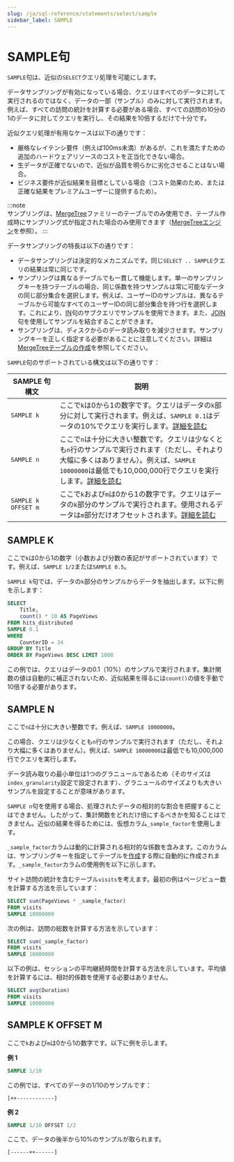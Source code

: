 ```yaml
---
slug: /ja/sql-reference/statements/select/sample
sidebar_label: SAMPLE
---
```


# SAMPLE句

`SAMPLE`句は、近似の`SELECT`クエリ処理を可能にします。

データサンプリングが有効になっている場合、クエリはすべてのデータに対して実行されるのではなく、データの一部（サンプル）のみに対して実行されます。例えば、すべての訪問の統計を計算する必要がある場合、すべての訪問の10分の1のデータに対してクエリを実行し、その結果を10倍するだけで十分です。

近似クエリ処理が有用なケースは以下の通りです：

- 厳格なレイテンシ要件（例えば100ms未満）があるが、これを満たすための追加のハードウェアリソースのコストを正当化できない場合。
- 生データが正確でないので、近似が品質を明らかに劣化させることはない場合。
- ビジネス要件が近似結果を目標としている場合（コスト効果のため、または正確な結果をプレミアムユーザーに提供するため）。

:::note    
サンプリングは、[MergeTree](../../../engines/table-engines/mergetree-family/mergetree.md)ファミリーのテーブルでのみ使用でき、テーブル作成時にサンプリング式が指定された場合のみ使用できます（[MergeTreeエンジン](../../../engines/table-engines/mergetree-family/mergetree.md#table_engine-mergetree-creating-a-table)を参照）。
:::

データサンプリングの特長は以下の通りです：

- データサンプリングは決定的なメカニズムです。同じ`SELECT .. SAMPLE`クエリの結果は常に同じです。
- サンプリングは異なるテーブルでも一貫して機能します。単一のサンプリングキーを持つテーブルの場合、同じ係数を持つサンプルは常に可能なデータの同じ部分集合を選択します。例えば、ユーザーIDのサンプルは、異なるテーブルから可能なすべてのユーザーIDの同じ部分集合を持つ行を選択します。これにより、[IN](../../../sql-reference/operators/in.md)句のサブクエリでサンプルを使用できます。また、[JOIN](../../../sql-reference/statements/select/join.md)句を使用してサンプルを結合することができます。
- サンプリングは、ディスクからのデータ読み取りを減少させます。サンプリングキーを正しく指定する必要があることに注意してください。詳細は[MergeTreeテーブルの作成](../../../engines/table-engines/mergetree-family/mergetree.md#table_engine-mergetree-creating-a-table)を参照してください。

`SAMPLE`句のサポートされている構文は以下の通りです：

| SAMPLE 句構文 | 説明                                                                                                                                                                                                                                    |
|----------------------|------------------------------------------------------------------------------------------------------------------------------------------------------------------------------------------------------------------------------------------------|
| `SAMPLE k`   | ここで`k`は0から1の数字です。クエリはデータの`k`部分に対して実行されます。例えば、`SAMPLE 0.1`はデータの10%でクエリを実行します。[詳細を読む](#sample-k)                                                                             |
| `SAMPLE n`    | ここで`n`は十分に大きい整数です。クエリは少なくとも`n`行のサンプルで実行されます（ただし、それより大幅に多くはありません）。例えば、`SAMPLE 10000000`は最低でも10,000,000行でクエリを実行します。[詳細を読む](#sample-n) |
| `SAMPLE k OFFSET m`  | ここで`k`および`m`は0から1の数字です。クエリはデータの`k`部分のサンプルで実行されます。使用されるデータは`m`部分だけオフセットされます。[詳細を読む](#sample-k-offset-m)                                           |

## SAMPLE K

ここで`k`は0から1の数字（小数および分数の表記がサポートされています）です。例えば、`SAMPLE 1/2`または`SAMPLE 0.5`。

`SAMPLE k`句では、データの`k`部分のサンプルからデータを抽出します。以下に例を示します：

``` sql
SELECT
    Title,
    count() * 10 AS PageViews
FROM hits_distributed
SAMPLE 0.1
WHERE
    CounterID = 34
GROUP BY Title
ORDER BY PageViews DESC LIMIT 1000
```

この例では、クエリはデータの0.1（10%）のサンプルで実行されます。集計関数の値は自動的に補正されないため、近似結果を得るには`count()`の値を手動で10倍する必要があります。

## SAMPLE N

ここで`n`は十分に大きい整数です。例えば、`SAMPLE 10000000`。

この場合、クエリは少なくとも`n`行のサンプルで実行されます（ただし、それより大幅に多くはありません）。例えば、`SAMPLE 10000000`は最低でも10,000,000行でクエリを実行します。

データ読み取りの最小単位は1つのグラニュールであるため（そのサイズは`index_granularity`設定で設定されます）、グラニュールのサイズよりも大きいサンプルを設定することが意味があります。

`SAMPLE n`句を使用する場合、処理されたデータの相対的な割合を把握することはできません。したがって、集計関数をどれだけ倍にするべきかを知ることはできません。近似の結果を得るためには、仮想カラム`_sample_factor`を使用します。

`_sample_factor`カラムは動的に計算される相対的な係数を含みます。このカラムは、サンプリングキーを指定してテーブルを[作成](../../../engines/table-engines/mergetree-family/mergetree.md#table_engine-mergetree-creating-a-table)する際に自動的に作成されます。`_sample_factor`カラムの使用例を以下に示します。

サイト訪問の統計を含むテーブル`visits`を考えます。最初の例はページビュー数を計算する方法を示しています：

``` sql
SELECT sum(PageViews * _sample_factor)
FROM visits
SAMPLE 10000000
```

次の例は、訪問の総数を計算する方法を示しています：

``` sql
SELECT sum(_sample_factor)
FROM visits
SAMPLE 10000000
```

以下の例は、セッションの平均継続時間を計算する方法を示しています。平均値を計算するには、相対的係数を使用する必要はありません。

``` sql
SELECT avg(Duration)
FROM visits
SAMPLE 10000000
```

## SAMPLE K OFFSET M

ここで`k`および`m`は0から1の数字です。以下に例を示します。

**例 1**

``` sql
SAMPLE 1/10
```

この例では、すべてのデータの1/10のサンプルです：

`[++------------]`

**例 2**

``` sql
SAMPLE 1/10 OFFSET 1/2
```

ここで、データの後半から10%のサンプルが取られます。

`[------++------]`
